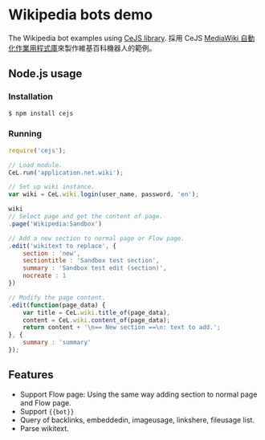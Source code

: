﻿# Wikipedia bots demo
The Wikipedia bot examples using [CeJS library](https://github.com/kanasimi/CeJS).
採用 CeJS [MediaWiki 自動化作業用程式庫](https://github.com/kanasimi/CeJS/blob/master/application/net/wiki.js)來製作維基百科機器人的範例。

## Node.js usage

### Installation
``` bash
$ npm install cejs
```

### Running
``` JavaScript
require('cejs');

// Load module.
CeL.run('application.net.wiki');

// Set up wiki instance.
var wiki = CeL.wiki.login(user_name, password, 'en');

wiki
// Select page and get the content of page.
.page('Wikipedia:Sandbox')

// Add a new section to normal page or Flow page.
.edit('wikitext to replace', {
	section : 'new',
	sectiontitle : 'Sandbox test section',
	summary : 'Sandbox test edit (section)',
	nocreate : 1
})

// Modify the page content.
.edit(function(page_data) {
	var title = CeL.wiki.title_of(page_data),
	content = CeL.wiki.content_of(page_data);
	return content + '\n== New section ==\n: text to add.';
}, {
	summary : 'summary'
});
```

## Features
* Support Flow page: Using the same way adding section to normal page and Flow page.
* Support <code>{{bot}}</code>
* Query of backlinks, embeddedin, imageusage, linkshere, fileusage list.
* Parse wikitext.
